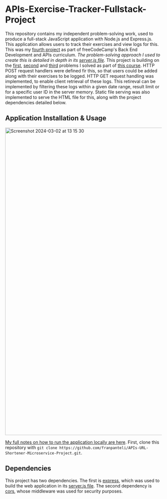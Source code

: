 # APIs-Exercise-Tracker-Fullstack-Project

This repository contains my independent problem-solving work, used to produce a full-stack JavaScript application with Node.js and Express.js. This application allows users to track their exercises and view logs for this. This was my [fourth project](https://www.freecodecamp.org/learn/back-end-development-and-apis/back-end-development-and-apis-projects/exercise-tracker) as part of freeCodeCamp's Back End Development and APIs curriculum. *The problem-solving approach I used to create this is detailed in depth in its [server.js file](https://github.com/franpanteli/APIs-Exercise-Tracker-Fullstack-Project/blob/main/server.js).* This project is building on the [first](https://github.com/franpanteli/APIs-Timestamp-Microservice-Project), [second](https://github.com/franpanteli/APIs-Request-Header-Parser-Microservice-Project) and [third](https://github.com/franpanteli/APIs-URL-Shortener-Microservice-Project) problems I solved as part of [this course](https://www.freecodecamp.org/learn/back-end-development-and-apis/#mongodb-and-mongoose). HTTP POST request handlers were defined fir this, so that users could be added along with their exercises to be logged. HTTP GET request handling was implemented, to enable client retrieval of these logs. This retireval can be implemented by filtering these logs within a given date range, result limit or for a specific user ID in the server memory. Static file serving was also implemented to serve the HTML file for this, along with the project dependencies detailed below. 

## Application Installation & Usage
<img width="986" alt="Screenshot 2024-03-02 at 13 15 30" src="https://github.com/franpanteli/APIs-Exercise-Tracker-Fullstack-Project/assets/131474705/f52744b7-f1f0-47c6-9e0b-25925968d1e7">


[My full notes on how to run the application locally are here](https://github.com/franpanteli/APIs-URL-Shortener-Microservice-Project/blob/main/launching-the-app-locally.txt). First, clone this repository with `git clone https://github.com/franpanteli/APIs-URL-Shortener-Microservice-Project.git`.

## Dependencies

This project has two dependencies. The first is [express](https://www.npmjs.com/package/express), which was used to build the web application in its [server.js file](https://github.com/franpanteli/APIs-Request-Header-Parser-Microservice-Project/blob/main/server.js). The second dependency is [cors](https://www.npmjs.com/package/cors), whose middleware was used for security purposes.
